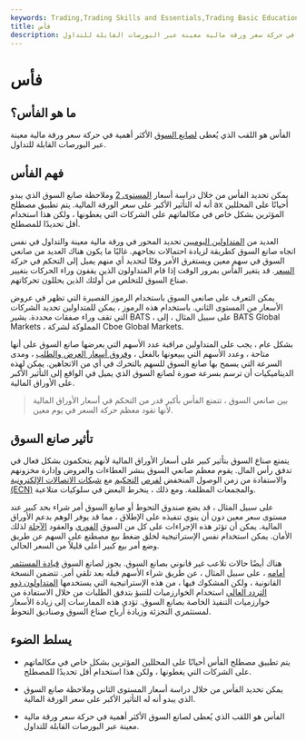 ```yaml
---
keywords: Trading,Trading Skills and Essentials,Trading Basic Education,Trading Skills
title: فأس
description: الفأس هو صانع السوق الأكثر أهمية في حركة سعر ورقة مالية معينة عبر البورصات القابلة للتداول.
---
```


# فأس
## ما هو الفأس؟

الفأس هو اللقب الذي يُعطى [لصانع السوق](/marketmaker) الأكثر أهمية في حركة سعر ورقة مالية معينة عبر البورصات القابلة للتداول.

## فهم الفأس

يمكن تحديد الفأس من خلال دراسة أسعار [المستوى 2](/level2) وملاحظة صانع السوق الذي يبدو أنه له التأثير الأكبر على سعر الورقة المالية. يتم تطبيق مصطلح ax أحيانًا على المحللين المؤثرين بشكل خاص في مكالماتهم على الشركات التي يغطونها ، ولكن هذا استخدام أقل تحديدًا للمصطلح.

العديد من [المتداولين اليوميين](/daytrader) تحديد المحور في ورقة مالية معينة والتداول في نفس اتجاه صانع السوق كطريقة لزيادة احتمالات نجاحهم. غالبًا ما يكون هناك العديد من صانعي السوق في سهم معين ويستغرق الأمر وقتًا لتحديد أي منهم يميل إلى التحكم في حركة [السعر](/price-action). قد يتغير الفأس بمرور الوقت إذا قام المتداولون الذين يقفون وراء الحركات بتغيير صناع السوق للتخلص من أولئك الذين يحللون تحركاتهم.

يمكن التعرف على صانعي السوق باستخدام الرموز القصيرة التي تظهر في عروض الأسعار من المستوى الثاني. باستخدام هذه الرموز ، يمكن للمتداولين تحديد الشركات التي تقف وراء صفقات محددة. يشير BATS ، على سبيل المثال ، إلى BATS Global Markets ، المملوكة لشركة Cboe Global Markets.

بشكل عام ، يجب على المتداولين مراقبة عدد الأسهم التي يعرضها صانع السوق على أنها متاحة ، وعدد الأسهم التي يبيعونها بالفعل ، [وفروق أسعار العرض والطلب](/bid-askspread) ، ومدى السرعة التي يسمح بها صانع السوق للسهم بالتحرك في أي من الاتجاهين. يمكن لهذه الديناميكيات أن ترسم بسرعة صورة لصانع السوق الذي يميل في الواقع إلى التأثير الأكبر على الأوراق المالية.

> بين صانعي السوق ، تتمتع الفأس بأكبر قدر من التحكم في أسعار الأوراق المالية لأنها تقود معظم حركة السعر في يوم معين.

>

## تأثير صانع السوق

يتمتع صناع السوق بتأثير كبير على أسعار الأوراق المالية لأنهم يتحكمون بشكل فعال في تدفق رأس المال. يقوم معظم صانعي السوق بنشر العطاءات والعروض وإدارة مخزونهم والاستفادة من زمن الوصول المنخفض [لفرص](/arbitrage) [التحكيم](/arbitrage) مع [شبكات الاتصالات الإلكترونية (ECN)](/ecn) والمجمعات المظلمة. ومع ذلك ، ينخرط البعض في سلوكيات متلاعبة.

على سبيل المثال ، قد يضع صندوق التحوط أو صانع السوق أمر شراء بحد كبير عند مستوى سعر معين دون أن ينوي تنفيذه على الإطلاق ، مما قد يوفر الوهم بدعم الأوراق المالية. يمكن أن تؤثر هذه الإجراءات على كل من السوق [الفوري](/spotmarket) والعقود [الآجلة](/futuresmarket) لذلك الأمان. يمكن استخدام نفس الإستراتيجية لخلق ضغط بيع مصطنع على السهم عن طريق وضع أمر بيع كبير أعلى قليلاً من السعر الحالي.

هناك أيضًا حالات تلاعب غير قانوني بصانع السوق. يجوز لصانع السوق [قيادة المستثمر](/frontrunning) [أمامه](/frontrunning) ، على سبيل المثال ، عن طريق شراء الأسهم قبله بعد تلقي أمر. تتضمن النسخة القانونية ، ولكن المشكوك فيها ، من هذه الإستراتيجية التي يستخدمها [المتداولون ذوو التردد العالي](/high-frequency-trading) استخدام الخوارزميات للتنبؤ بتدفق الطلبات من خلال الاستفادة من خوارزميات التنفيذ الخاصة بصانع السوق. تؤدي هذه الممارسات إلى زيادة الأسعار لمستثمري التجزئة وزيادة أرباح صناع السوق وصناديق التحوط.

## يسلط الضوء

- يتم تطبيق مصطلح الفأس أحيانًا على المحللين المؤثرين بشكل خاص في مكالماتهم على الشركات التي يغطونها ، ولكن هذا استخدام أقل تحديدًا للمصطلح.

- يمكن تحديد الفأس من خلال دراسة أسعار المستوى الثاني وملاحظة صانع السوق الذي يبدو أنه له التأثير الأكبر على سعر الورقة المالية.

- الفأس هو اللقب الذي يُعطى لصانع السوق الأكثر أهمية في حركة سعر ورقة مالية معينة عبر البورصات القابلة للتداول.

